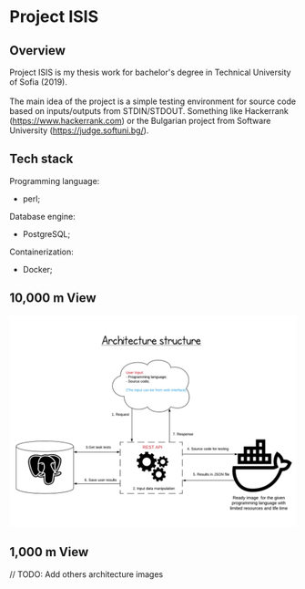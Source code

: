 # Project ISIS
## Overview
Project ISIS is my thesis work for bachelor's degree in Technical University of Sofia (2019).<br/><br/>
The main idea of the project is a simple testing environment for source code based on inputs/outputs from STDIN/STDOUT.
Something like Hackerrank (https://www.hackerrank.com) or the Bulgarian project from Software University (https://judge.softuni.bg/).

## Tech stack
Programming language:
 - perl;<br/>

Database engine:

 - PostgreSQL;

Containerization:
 - Docker;
 
## 10,000 m View
![10,000 m architecture view](./docs/images/project_isis_architecture_10000.png)

## 1,000 m View
// TODO: Add others architecture images
